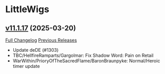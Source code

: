 # LittleWigs

## [v11.1.17](https://github.com/BigWigsMods/LittleWigs/tree/v11.1.17) (2025-03-20)
[Full Changelog](https://github.com/BigWigsMods/LittleWigs/compare/v11.1.16...v11.1.17) [Previous Releases](https://github.com/BigWigsMods/LittleWigs/releases)

- Update deDE (#1303)  
- TBC/HellfireRamparts/Gargolmar: Fix Shadow Word: Pain on Retail  
- WarWithin/PrioryOfTheSacredFlame/BaronBraunpyke: Normal/Heroic timer update  
